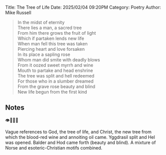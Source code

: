 Title: The Tree of Life
Date: 2025/02/04 09:20PM
Category: Poetry
Author: Mike Russell

> In the midst of eternity<br>
> There lies a man, a sacred tree<br>
> From him there grows the fruit of light<br>
> Which if partaken lends new life<br>
> When man fell this tree was taken<br>
> Piercing heart and love forsaken<br>
> In its place a sapling rose<br>
> Whom man did smite with deadly blows<br>
> From it oozed sweet myrrh and wine<br>
> Mouth to partake and head enshrine<br>
> The tree was split and hell redeemed<br>
> For those who in a slumber dreamed<br>
> From the grave rose beauty and blind<br>
> New life begun from the first kind

## Notes

👁️🌲🍹🍞

Vague references to God, the tree of life, and Christ, the new tree from which the blood-red wine and annoiting oil came. Yggdrasil split and Hel was opened. Balder and Hod came forth (beauty and blind). A mixture of Norse and esoteric-Christian motifs combined.
